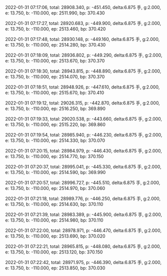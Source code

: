 2022-01-31 07:17:06, total: 28908.340, p: -451.450, delta:6.875 手, g:2.000, e: 13.750, b: -110.000, ep: 2511.990, bp: 370.430

2022-01-31 07:17:27, total: 28920.683, p: -449.900, delta:6.875 手, g:2.000, e: 13.750, b: -110.000, ep: 2513.460, bp: 370.420

2022-01-31 07:17:48, total: 28930.148, p: -449.160, delta:6.875 手, g:2.000, e: 13.750, b: -110.000, ep: 2514.280, bp: 370.430

2022-01-31 07:18:09, total: 28936.802, p: -449.290, delta:6.875 手, g:2.000, e: 13.750, b: -110.000, ep: 2513.670, bp: 370.370

2022-01-31 07:18:30, total: 28943.815, p: -448.890, delta:6.875 手, g:2.000, e: 13.750, b: -110.000, ep: 2514.070, bp: 370.370

2022-01-31 07:18:51, total: 28948.926, p: -447.610, delta:6.875 手, g:2.000, e: 13.750, b: -110.000, ep: 2515.670, bp: 370.410

2022-01-31 07:19:12, total: 29026.315, p: -442.870, delta:6.875 手, g:2.000, e: 13.750, b: -110.000, ep: 2516.250, bp: 369.890

2022-01-31 07:19:33, total: 29020.538, p: -443.660, delta:6.875 手, g:2.000, e: 13.750, b: -110.000, ep: 2515.220, bp: 369.860

2022-01-31 07:19:54, total: 28985.940, p: -446.230, delta:6.875 手, g:2.000, e: 13.750, b: -110.000, ep: 2514.330, bp: 370.070

2022-01-31 07:20:15, total: 28984.979, p: -446.430, delta:6.875 手, g:2.000, e: 13.750, b: -110.000, ep: 2514.770, bp: 370.150

2022-01-31 07:20:37, total: 28995.041, p: -445.330, delta:6.875 手, g:2.000, e: 13.750, b: -110.000, ep: 2514.590, bp: 369.990

2022-01-31 07:20:57, total: 28996.727, p: -445.510, delta:6.875 手, g:2.000, e: 13.750, b: -110.000, ep: 2514.970, bp: 370.060

2022-01-31 07:21:18, total: 28989.776, p: -446.250, delta:6.875 手, g:2.000, e: 13.750, b: -110.000, ep: 2514.630, bp: 370.110

2022-01-31 07:21:39, total: 28983.389, p: -445.900, delta:6.875 手, g:2.000, e: 13.750, b: -110.000, ep: 2514.980, bp: 370.110

2022-01-31 07:22:00, total: 28978.971, p: -446.470, delta:6.875 手, g:2.000, e: 13.750, b: -110.000, ep: 2513.690, bp: 370.020

2022-01-31 07:22:21, total: 28965.815, p: -448.080, delta:6.875 手, g:2.000, e: 13.750, b: -110.000, ep: 2513.120, bp: 370.150

2022-01-31 07:22:42, total: 28971.975, p: -446.390, delta:6.875 手, g:2.000, e: 13.750, b: -110.000, ep: 2513.850, bp: 370.030
